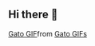 ## Hi there 👋
<div class="tenor-gif-embed" data-postid="9309784" data-share-method="host" data-aspect-ratio="1.77305" data-width="100%"><a href="https://tenor.com/view/gato-gif-9309784">Gato GIF</a>from <a href="https://tenor.com/search/gato-gifs">Gato GIFs</a></div> <script type="text/javascript" async src="https://tenor.com/embed.js"></script>
